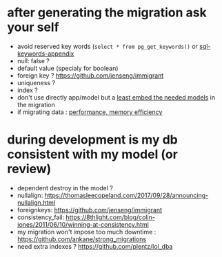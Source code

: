 
# after generating the migration ask your self 
   * avoid reserved key words (`select * from pg_get_keywords()` or [sql-keywords-appendix](https://www.postgresql.org/docs/current/sql-keywords-appendix.html)
   * null: false ?
   * default value (specialy for boolean)
   * foreign key ? https://github.com/jenseng/immigrant
   * uniqueness ?
   * index ?
   * don't use directly app/model but a [least embed the needed models](https://railsguides.net/change-data-in-migrations-like-a-boss/) in the migration
   * if migrating data : [performance, memory efficiency](http://api.rubyonrails.org/classes/ActiveRecord/Batches.html)
   
# during development is my db consistent with my model (or review)
   * dependent destroy in the model ?
   * nullalign: https://thomasleecopeland.com/2017/09/28/announcing-nullalign.html
   * foreignkeys: https://github.com/jenseng/immigrant
   * consistency_fail: https://8thlight.com/blog/colin-jones/2011/06/10/winning-at-consistency.html
   * my migration won't impose too much downtime : https://github.com/ankane/strong_migrations
   * need extra indexes ? https://github.com/plentz/lol_dba
